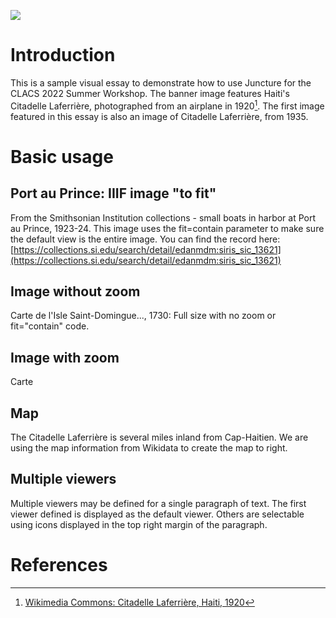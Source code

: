 <a href="https://juncture-digital.org"><img src="https://juncture-digital.org/images/ve-button.png"></a>

<param ve-config 
       title="CLACS Summer 2022 Workshop"
       author="Ann Hanlon"
       banner="https://iiif.juncture-digital.org/banner/?url=https://upload.wikimedia.org/wikipedia/commons/f/f7/Citadelle_Laferri%C3%A8re%2C_Haiti%2C_1920_-_49810176056.jpg"
       layout="vertical">

<!-- Entities discussed throughout the essay are typically defined before the essay text and
     are thus available in all text.  Entity identifiers (QIDs) can be found in either
     Wikipedia or Wikidata (https://www.wikidata.org)> -->
<param ve-entity eid="Q206194"> <!-- Citadelle Laferrière -->


# Introduction

This is a sample visual essay to demonstrate how to use Juncture for the CLACS 2022 Summer Workshop. The banner image features Haiti's Citadelle Laferrière, photographed from an airplane in 1920[^1]. The first image featured in this essay is also an image of Citadelle Laferrière, from 1935.
<param ve-image 
       manifest="https://collections.lib.uwm.edu//digital/iiif-info/agsnorth/2574/manifest.json">

# Basic usage
       
## Port au Prince: IIIF image "to fit"

From the Smithsonian Institution collections - small boats in harbor at Port au Prince, 1923-24. This image uses the fit=contain parameter to make sure the default view is the entire image. You can find the record here: [https://collections.si.edu/search/detail/edanmdm:siris_sic_13621](https://collections.si.edu/search/detail/edanmdm:siris_sic_13621)
<param ve-image fit="contain"
       manifest="https://ids.si.edu/ids/manifest/SIA-SIA2010-0721">

## Image without zoom

Carte de l'Isle Saint-Domingue..., 1730: Full size with no zoom or fit="contain" code.
<param ve-image 
       label="Republic of Cuba Military Intelligence Map, 1934" 
       description="map showing relief, etc" 
       license="copyright" 
       manifest="https://collections.lib.uwm.edu//digital/iiif-info/agdm/1435/manifest.json">
       
## Image with zoom
Carte
<param ve-image
       manifest="https://collections.lib.uwm.edu//digital/iiif-info/agdm/1435/manifest.json">

## Map

The Citadelle Laferrière is several miles inland from Cap-Haitien. We are using the map information from Wikidata to create the map to right.
<param ve-map center="Q206194" zoom="11">

## Multiple viewers

Multiple viewers may be defined for a single paragraph of text.  The first viewer defined is displayed as the default viewer.  Others are selectable using icons displayed in the top right margin of the paragraph.
<param ve-image 
       manifest="https://iiif.juncture-digital.org/manifest/6dd738aed85597cac540ad31dd5818e86ef7f2918c7b43a9eb3123d5538e6e4c">
<param ve-map center="Q36600" zoom="11">

# References

[^1]: [Wikimedia Commons: Citadelle Laferrière, Haiti, 1920](https://commons.wikimedia.org/wiki/File:Citadelle_Laferri%C3%A8re,_Haiti,_1920_-_49810176056.jpg)
